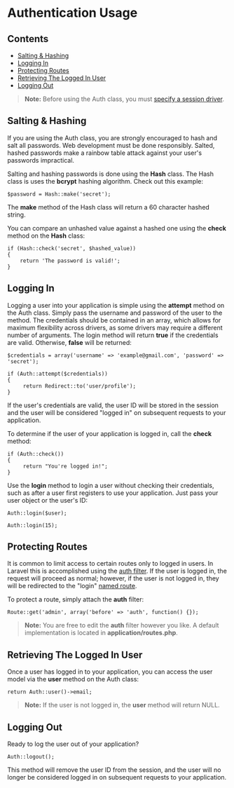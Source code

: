 # Authentication Usage

## Contents

- [Salting & Hashing](#hash)
- [Logging In](#login)
- [Protecting Routes](#filter)
- [Retrieving The Logged In User](#user)
- [Logging Out](#logout)

> **Note:** Before using the Auth class, you must [specify a session driver](/docs/session/config).

<a name="hash"></a>
## Salting & Hashing

If you are using the Auth class, you are strongly encouraged to hash and salt all passwords. Web development must be done responsibly. Salted, hashed passwords make a rainbow table attack against your user's passwords impractical.

Salting and hashing passwords is done using the **Hash** class. The Hash class is uses the **bcrypt** hashing algorithm. Check out this example:

	$password = Hash::make('secret');

The **make** method of the Hash class will return a 60 character hashed string.

You can compare an unhashed value against a hashed one using the **check** method on the **Hash** class:

	if (Hash::check('secret', $hashed_value))
	{
		return 'The password is valid!';
	}

<a name="login"></a>
## Logging In

Logging a user into your application is simple using the **attempt** method on the Auth class. Simply pass the username and password of the user to the method. The credentials should be contained in an array, which allows for maximum flexibility across drivers, as some drivers may require a different number of arguments. The login method will return **true** if the credentials are valid. Otherwise, **false** will be returned:

	$credentials = array('username' => 'example@gmail.com', 'password' => 'secret');

	if (Auth::attempt($credentials))
	{
	     return Redirect::to('user/profile');
	}

If the user's credentials are valid, the user ID will be stored in the session and the user will be considered "logged in" on subsequent requests to your application.

To determine if the user of your application is logged in, call the **check** method:

	if (Auth::check())
	{
	     return "You're logged in!";
	}

Use the **login** method to login a user without checking their credentials, such as after a user first registers to use your application. Just pass your user object or the user's ID:

	Auth::login($user);

	Auth::login(15);

<a name="filter"></a>
## Protecting Routes

It is common to limit access to certain routes only to logged in users. In Laravel this is accomplished using the [auth filter](/docs/routing#filters). If the user is logged in, the request will proceed as normal; however, if the user is not logged in, they will be redirected to the "login" [named route](/docs/routing#named-routes).

To protect a route, simply attach the **auth** filter:

	Route::get('admin', array('before' => 'auth', function() {});

> **Note:** You are free to edit the **auth** filter however you like. A default implementation is located in **application/routes.php**.

<a name="user"></a>
## Retrieving The Logged In User

Once a user has logged in to your application, you can access the user model via the **user** method on the Auth class:

	return Auth::user()->email;

> **Note:** If the user is not logged in, the **user** method will return NULL.

<a name="logout"></a>
## Logging Out

Ready to log the user out of your application?

	Auth::logout();

This method will remove the user ID from the session, and the user will no longer be considered logged in on subsequent requests to your application.